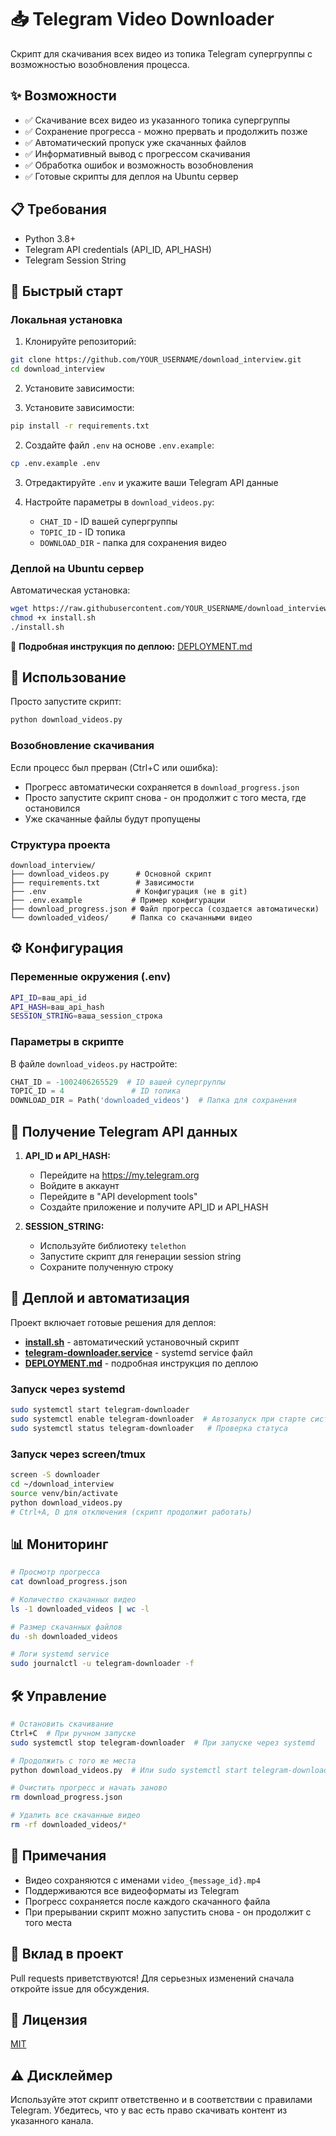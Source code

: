 # 📥 Telegram Video Downloader

Скрипт для скачивания всех видео из топика Telegram супергруппы с возможностью возобновления процесса.

## ✨ Возможности

- ✅ Скачивание всех видео из указанного топика супергруппы
- ✅ Сохранение прогресса - можно прервать и продолжить позже
- ✅ Автоматический пропуск уже скачанных файлов
- ✅ Информативный вывод с прогрессом скачивания
- ✅ Обработка ошибок и возможность возобновления
- ✅ Готовые скрипты для деплоя на Ubuntu сервер

## 📋 Требования

- Python 3.8+
- Telegram API credentials (API_ID, API_HASH)
- Telegram Session String

## 🚀 Быстрый старт

### Локальная установка

1. Клонируйте репозиторий:
```bash
git clone https://github.com/YOUR_USERNAME/download_interview.git
cd download_interview
```

2. Установите зависимости:

1. Установите зависимости:
```bash
pip install -r requirements.txt
```

2. Создайте файл `.env` на основе `.env.example`:
```bash
cp .env.example .env
```

3. Отредактируйте `.env` и укажите ваши Telegram API данные

4. Настройте параметры в `download_videos.py`:
   - `CHAT_ID` - ID вашей супергруппы
   - `TOPIC_ID` - ID топика
   - `DOWNLOAD_DIR` - папка для сохранения видео

### Деплой на Ubuntu сервер

Автоматическая установка:

```bash
wget https://raw.githubusercontent.com/YOUR_USERNAME/download_interview/main/install.sh
chmod +x install.sh
./install.sh
```

📖 **Подробная инструкция по деплою:** [DEPLOYMENT.md](DEPLOYMENT.md)

## 📖 Использование

Просто запустите скрипт:

```bash
python download_videos.py
```

### Возобновление скачивания

Если процесс был прерван (Ctrl+C или ошибка):
- Прогресс автоматически сохраняется в `download_progress.json`
- Просто запустите скрипт снова - он продолжит с того места, где остановился
- Уже скачанные файлы будут пропущены

### Структура проекта

```
download_interview/
├── download_videos.py      # Основной скрипт
├── requirements.txt        # Зависимости
├── .env                    # Конфигурация (не в git)
├── .env.example           # Пример конфигурации
├── download_progress.json # Файл прогресса (создается автоматически)
└── downloaded_videos/     # Папка со скачанными видео
```

## ⚙️ Конфигурация

### Переменные окружения (.env)

```bash
API_ID=ваш_api_id
API_HASH=ваш_api_hash
SESSION_STRING=ваша_session_строка
```

### Параметры в скрипте

В файле `download_videos.py` настройте:

```python
CHAT_ID = -1002406265529  # ID вашей супергруппы
TOPIC_ID = 4               # ID топика
DOWNLOAD_DIR = Path('downloaded_videos')  # Папка для сохранения
```

## 🔧 Получение Telegram API данных

1. **API_ID и API_HASH:**
   - Перейдите на https://my.telegram.org
   - Войдите в аккаунт
   - Перейдите в "API development tools"
   - Создайте приложение и получите API_ID и API_HASH

2. **SESSION_STRING:**
   - Используйте библиотеку `telethon`
   - Запустите скрипт для генерации session string
   - Сохраните полученную строку

## 🐧 Деплой и автоматизация

Проект включает готовые решения для деплоя:

- **[install.sh](install.sh)** - автоматический установочный скрипт
- **[telegram-downloader.service](telegram-downloader.service)** - systemd service файл
- **[DEPLOYMENT.md](DEPLOYMENT.md)** - подробная инструкция по деплою

### Запуск через systemd

```bash
sudo systemctl start telegram-downloader
sudo systemctl enable telegram-downloader  # Автозапуск при старте системы
sudo systemctl status telegram-downloader   # Проверка статуса
```

### Запуск через screen/tmux

```bash
screen -S downloader
cd ~/download_interview
source venv/bin/activate
python download_videos.py
# Ctrl+A, D для отключения (скрипт продолжит работать)
```

## 📊 Мониторинг

```bash
# Просмотр прогресса
cat download_progress.json

# Количество скачанных видео
ls -1 downloaded_videos | wc -l

# Размер скачанных файлов
du -sh downloaded_videos

# Логи systemd service
sudo journalctl -u telegram-downloader -f
```

## 🛠 Управление

```bash
# Остановить скачивание
Ctrl+C  # При ручном запуске
sudo systemctl stop telegram-downloader  # При запуске через systemd

# Продолжить с того же места
python download_videos.py  # Или sudo systemctl start telegram-downloader

# Очистить прогресс и начать заново
rm download_progress.json

# Удалить все скачанные видео
rm -rf downloaded_videos/*
```

## 📝 Примечания

- Видео сохраняются с именами `video_{message_id}.mp4`
- Поддерживаются все видеоформаты из Telegram
- Прогресс сохраняется после каждого скачанного файла
- При прерывании скрипт можно запустить снова - он продолжит с того места

## 🤝 Вклад в проект

Pull requests приветствуются! Для серьезных изменений сначала откройте issue для обсуждения.

## 📄 Лицензия

[MIT](LICENSE)

## ⚠️ Дисклеймер

Используйте этот скрипт ответственно и в соответствии с правилами Telegram. Убедитесь, что у вас есть право скачивать контент из указанного канала.
